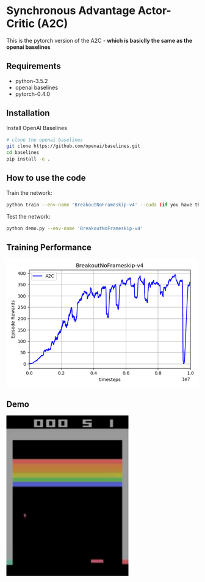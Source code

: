 # Synchronous Advantage Actor-Critic (A2C)
This is the pytorch version of the A2C - **which is basiclly the same as the openai baselines** 
## Requirements
- python-3.5.2
- openai baselines
- pytorch-0.4.0
## Installation
Install OpenAI Baselines
```bash
# clone the openai baselines
git clone https://github.com/openai/baselines.git
cd baselines
pip install -e .

```
## How to use the code
Train the network:
```bash
python train --env-name 'BreakoutNoFrameskip-v4' --cuda (if you have the GPU)

```
Test the network:
```bash
python demo.py --env-name 'BreakoutNoFrameskip-v4'

```
## Training Performance
![Scheme](figures/a2c.png)
## Demo
![Scheme](figures/demo.gif)


